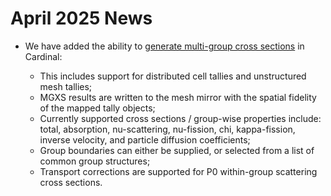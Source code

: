 # April 2025 News

- We have added the ability to [generate multi-group cross sections](SetupMGXSAction.md) in Cardinal:

  - This includes support for distributed cell tallies and unstructured mesh tallies;
  - MGXS results are written to the mesh mirror with the spatial fidelity of the mapped tally objects;
  - Currently supported cross sections / group-wise properties include: total, absorption, nu-scattering, nu-fission, chi, kappa-fission, inverse velocity, and particle diffusion coefficients;
  - Group boundaries can either be supplied, or selected from a list of common group structures;
  - Transport corrections are supported for P0 within-group scattering cross sections.
